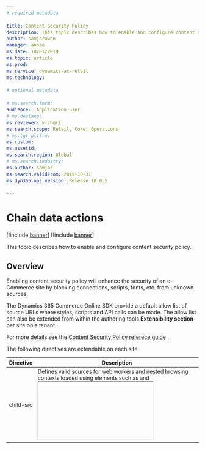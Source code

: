 ```yaml
---
# required metadata

title: Content Security Policy
description: This topic describes how to enable and configure content security policy.
author: samjarawan
manager: annbe
ms.date: 10/01/2019
ms.topic: article
ms.prod: 
ms.service: dynamics-ax-retail
ms.technology: 

# optional metadata

# ms.search.form: 
audience:  Application user
# ms.devlang: 
ms.reviewer: v-chgri
ms.search.scope: Retail, Core, Operations
# ms.tgt_pltfrm: 
ms.custom: 
ms.assetid: 
ms.search.region: Global
# ms.search.industry: 
ms.author: samjar
ms.search.validFrom: 2019-10-31
ms.dyn365.ops.version: Release 10.0.5

---
```

# Chain data actions

[!include [banner](../includes/preview-banner.md)]
[!include [banner](../includes/banner.md)]

This topic describes how to enable and configure content security policy.

## Overview
Enabling content security policy will enhance the security of an e-Commerce site by blocking connections, scripts, fonts, etc. from unknown sources.

The Dynamics 365 Commerce Online SDK provide a default allow list of source URLs where styles, scripts and API calls can be made.  The allow list can also be extended from within the authoring tools **Extensibility section** per site on a tenant.  

For more details see the [Content Security Policy referece guide](https://content-security-policy.com/) .

The following directives are extendable on each site.

Directive | Description
--- | ---
child-src | Defines valid sources for web workers and nested browsing contexts loaded using elements such as <frame> and <iframe>
connect-src | The connect-src directive restricts to which URLs AJAX requests can be made.
font-src | Defines valid sources for fonts.
img-src | Defines valid sources for images.
media-src | Defines valid sources of audio and video, eg HTML5 <audio>, <video> elements.
object-src | Defines valid sources of plugins, eg <object>, <embed> or <applet>.
script-src | Defines valid sources of JavaScript.
style-src | Defines valid sources of stylesheets.

Extending these policies can be done through authoring on a per-site basis.

Content Security Policy is enabled by default and will require some extra configuration for most sites.  Below outlines how this can be done.

As an example, with content security policy enabled, if a site needs to call an external script such as https://www.example.com/scripts/example.js, an entry must add it to the **script-src** directive under the **Content Security Policy** tab on the **Site Management** **Extensibilty** page.

![Content Security Policy](media/content-security-policy.png)

After any changes are made, ensure the "Save adn Publish" button is pressed.

## Understanding CSP errors
When initially configuring CSP for a site it can be common to see pages not load or not work as intended because CSP is preventing requests, scripts, etc. from loading. 
Fortunately, CSP logs some helpful errors to the console and we can use these errors to fix, fine-tune and even help cleanup unwanted or unneeded requests.

Below is an example error shown within a web browser's developer tools.

![Content Security Policy Error](media/content-security-policy-error.png)

In this case we have two CSP errors:

1.	Eval is blocked by default because it can lead to arbitrary Javascript execution. If you must allow it, you must add ‘unsafe-eval’ (single quotes required) to your sites script-src directive.
2.	The stylesheet from https://int.fabrikam.com  is blocked. To allow it, add an entry to the style-src to allow stylesheets to be loaded from this domain


